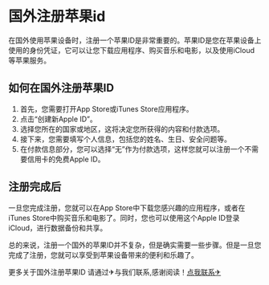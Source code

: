 # 国外注册苹果id

在国外使用苹果设备时，注册一个苹果ID是非常重要的。苹果ID是您在苹果设备上使用的身份凭证，它可以让您下载应用程序、购买音乐和电影，以及使用iCloud等苹果服务。

## 如何在国外注册苹果ID

1. 首先，您需要打开App Store或iTunes Store应用程序。
2. 点击“创建新Apple ID”。
3. 选择您所在的国家或地区，这将决定您所获得的内容和付款选项。
4. 接下来，您需要填写个人信息，包括您的姓名、生日、安全问题等。
5. 在付款信息部分，您可以选择“无”作为付款选项，这样您就可以注册一个不需要信用卡的免费Apple ID。

## 注册完成后

一旦您完成注册，您就可以在App Store中下载您感兴趣的应用程序，或者在iTunes Store中购买音乐和电影了。同时，您也可以使用这个Apple ID登录iCloud，进行数据备份和共享。

总的来说，注册一个国外的苹果ID并不复杂，但是确实需要一些步骤。但是一旦您完成了注册，您就可以享受到苹果设备带来的便利和乐趣了。

更多关于国外注册苹果ID 请通过✈与我们联系,感谢阅读！[点我联系✈](https://news.G208.com)